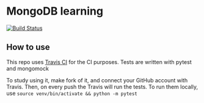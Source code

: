 # MongoDB learning

[![Build Status](https://travis-ci.org/BikTracker/mongo_testing.svg?branch=master)](https://travis-ci.org/BikTracker/mongo_testing)

## How to use
This repo uses [Travis CI](https://travis-ci.com/) for the CI purposes. Tests are written with pytest and mongomock

To study using it, make fork of it, and connect your GitHub account with Travis. Then, on every push the Travis will run the tests.
To run them locally, use `source venv/bin/activate && python -m pytest`
